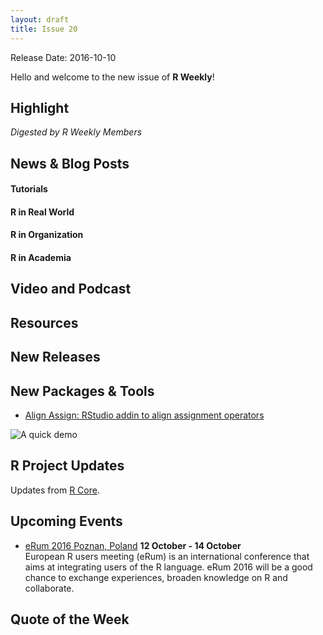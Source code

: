 ```yaml
---
layout: draft
title: Issue 20
---
```


Release Date: 2016-10-10

Hello and welcome to the new issue of **R Weekly**!

## Highlight

*Digested by R Weekly Members*


## News & Blog Posts

#### Tutorials



#### R in Real World



#### R in Organization



#### R in Academia


## Video and Podcast



## Resources



## New Releases



## New Packages & Tools

+ [Align Assign: RStudio addin to align assignment operators](https://protocolvital.info/2016/10/07/align-assign-rstudio-addin-to-align-assignment-operators/)

![A quick demo](https://raw.githubusercontent.com/seasmith/AlignAssign/master/inst/media/demo2.gif)

## R Project Updates

Updates from [R Core](http://developer.r-project.org/blosxom.cgi/R-devel/NEWS).




## Upcoming Events

+ [eRum 2016 Poznan, Poland](http://erum.ue.poznan.pl/)  **12 October - 14 October** <br>
European R users meeting (eRum) is an international conference that aims at integrating users of the R language. eRum 2016 will be a good chance to exchange experiences, broaden knowledge on R and collaborate. <br /> 

## Quote of the Week



<p><small id="page_view">&nbsp;</small></p>
